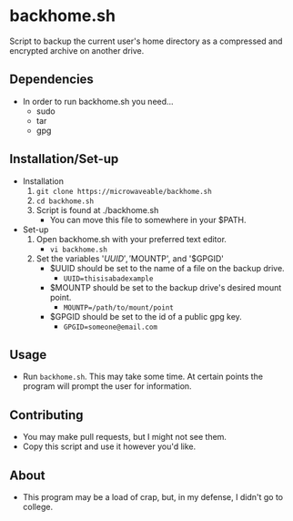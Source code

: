 # backhome.sh
Script to backup the current user's home directory as a compressed and encrypted archive on another drive.

## Dependencies
- In order to run backhome.sh you need...
	- sudo
	- tar
	- gpg

## Installation/Set-up
- Installation
	1. `git clone https://microwaveable/backhome.sh`
	2. `cd backhome.sh`
	3. Script is found at ./backhome.sh
		- You can move this file to somewhere in your $PATH.
- Set-up
	1. Open backhome.sh with your preferred text editor.
		- `vi backhome.sh`
	2. Set the variables '$UUID', '$MOUNTP', and '$GPGID'
		- $UUID should be set to the name of a file on the backup drive.
			- `UUID=thisisabadexample`
		- $MOUNTP should be set to the backup drive's desired mount point.
			- `MOUNTP=/path/to/mount/point`
		- $GPGID should be set to the id of a public gpg key.
			- `GPGID=someone@email.com`

## Usage
- Run `backhome.sh`. This may take some time. At certain points the program will prompt the user for information.

## Contributing
- You may make pull requests, but I might not see them.
- Copy this script and use it however you'd like.

## About
- This program may be a load of crap, but, in my defense, I didn't go to college.
